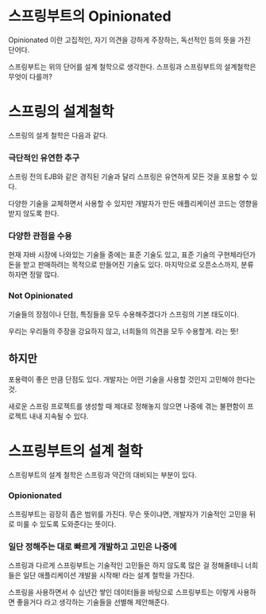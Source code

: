 # 스프링부트의 Opinionated

Opinionated 이란 고집적인, 자기 의견을 강하게 주장하는, 독선적인 등의 뜻을 가진 단어다.

스프링부트는 위의 단어를 설계 철학으로 생각한다. 스프링과 스프링부트의 설계철학은 무엇이 다를까?

# 스프링의 설계철학

스프링의 설게 철학은 다음과 같다.

### 극단적인 유연한 추구

스프링 전의 EJB와 같은 경직된 기술과 달리 스프링은 유연하게 모든 것을 포용할 수 있다.

다양한 기술을 교체하면서 사용할 수 있지만 개발자가 만든 애플리케이션 코드는 영향을 받지 않도록 한다.

### 다양한 관점을 수용

현재 자바 시장에 나와있는 기술들 중에는 표준 기술도 있고, 표준 기술의 구현체라던가 돈을 받고 판매하려는 목적으로 만들어진 기술도 있다. 마지막으로 오픈소스까지, 분류하자면 정말 많다.

### Not Opinionated

기술들의 장점이나 단점, 특징들을 모두 수용해주겠다가 스프링의 기본 태도이다.

우리는 우리들의 주장을 강요하지 않고, 너희들의 의견을 모두 수용할게. 라는 뜻!

## 하지만

포용력이 좋은 만큼 단점도 있다. 개발자는 어떤 기술을 사용할 것인지 고민해야 한다는 것.

새로운 스프링 프로젝트를 생성할 때 제대로 정해놓지 않으면 나중에 겪는 불편함이 프로젝트 내내 지속될 수 있다.

# 스프링부트의 설계 철학

스프링부트의 설계 철학은 스프링과 약간의 대비되는 부분이 있다.

### Opionionated

스프링부트는 굉장히 좁은 범위를 가진다. 무슨 뜻이냐면, 개발자가 기술적인 고민을 뒤로 미룰 수 있도록 도와준다는 뜻이다.

### 일단 정해주는 대로 빠르게 개발하고 고민은 나중에

스프링과 다르게 스프링부트는 기술적인 고민들은 하지 않도록 많은 걸 정해줄테니 너희들은 일단 애플리케이션 개발을 시작해! 라는 설계 철학을 가진다.

스프링을 사용하면서 수 십년간 쌓인 데이터들을 바탕으로 스프링부트는 이렇게 사용하면 좋을거다 라고 생각하는 기술들을 선별해 제안해준다.
